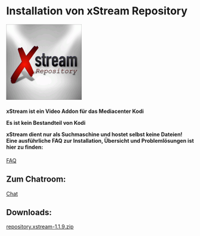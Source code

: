 <html>
  <body>
  <h1>Installation von xStream Repository</h1>
  <img src="icon.png" style="max-width: 40%;">
    <h4>xStream ist ein Video Addon für das Mediacenter Kodi
     <p>Es ist kein Bestandteil von Kodi</p>
      xStream dient nur als Suchmaschine und hostet selbst keine Dateien!
      Eine ausführliche FAQ zur Installation, Übersicht und Problemlösungen ist hier zu finden:</h4>
    <a href="https://github.com/streamxstream/xStream-FAQ/blob/master/xStream_Anleitung_FAQ.md">FAQ</a> 
    <h2>Zum Chatroom:</h2>
    <a href="https://gitter.im/Lastship_Chat/xStream">Chat</a>
    <h2>Downloads:</h2>
    <p><a href="repository.xstream-1.1.9.zip">repository.xstream-1.1.9.zip</a></p>
  </body>
</html>

